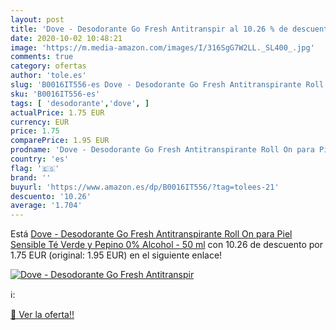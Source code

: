 ```yaml
---
layout: post
title: 'Dove - Desodorante Go Fresh Antitranspir al 10.26 % de descuento'
date: 2020-10-02 10:48:21
image: 'https://m.media-amazon.com/images/I/316SgG7W2LL._SL400_.jpg'
comments: true
category: ofertas
author: 'tole.es'
slug: 'B0016IT556-es Dove - Desodorante Go Fresh Antitranspirante Roll On para...'
sku: 'B0016IT556-es'
tags: [ 'desodorante','dove', ]
actualPrice: 1.75 EUR
currency: EUR
price: 1.75
comparePrice: 1.95 EUR
prodname: 'Dove - Desodorante Go Fresh Antitranspirante Roll On para Piel Sensible Té Verde y Pepino 0% Alcohol - 50 ml'
country: 'es'
flag: '🇪🇸'
brand: ''
buyurl: 'https://www.amazon.es/dp/B0016IT556/?tag=tolees-21'
descuento: '10.26'
average: '1.704'
---
```


Está [Dove - Desodorante Go Fresh Antitranspirante Roll On para Piel Sensible Té Verde y Pepino 0% Alcohol - 50 ml](https://www.amazon.es/dp/B0016IT556/?tag=tolees-21) con 10.26 de descuento por 1.75 EUR (original: 1.95 EUR) en el siguiente enlace!

[![Dove - Desodorante Go Fresh Antitranspir](https://m.media-amazon.com/images/I/316SgG7W2LL._SL400_.jpg)](https://www.amazon.es/dp/B0016IT556/?tag=tolees-21)

ℹ️:


[🛒 Ver la oferta!!](https://www.amazon.es/dp/B0016IT556/?tag=tolees-21)
